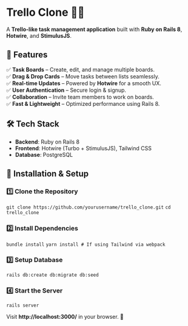 # **Trello Clone** 📝🚀

A **Trello-like task management application** built with **Ruby on Rails 8**, **Hotwire**, and **StimulusJS**.

## **📌 Features**

✅ **Task Boards** – Create, edit, and manage multiple boards.  
✅ **Drag & Drop Cards** – Move tasks between lists seamlessly.  
✅ **Real-time Updates** – Powered by **Hotwire** for a smooth UX.  
✅ **User Authentication** – Secure login & signup.  
✅ **Collaboration** – Invite team members to work on boards.  
✅ **Fast & Lightweight** – Optimized performance using Rails 8.

## **🛠️ Tech Stack**

-   **Backend**: Ruby on Rails 8
-   **Frontend**: Hotwire (Turbo + StimulusJS), Tailwind CSS
-   **Database**: PostgreSQL

## **🚀 Installation & Setup**

### **1️⃣ Clone the Repository**

`git clone https://github.com/yourusername/trello_clone.git`
`cd trello_clone` 

### **2️⃣ Install Dependencies**

`bundle install`
`yarn install # If using Tailwind via webpack` 

### **3️⃣ Setup Database**

`rails db:create db:migrate db:seed` 

### **4️⃣ Start the Server**

`rails server` 

Visit **http://localhost:3000/** in your browser. 🎉